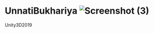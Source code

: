 # UnnatiBukhariya ![Screenshot (3)](https://user-images.githubusercontent.com/104259803/165251694-806b2b41-577a-40b0-914f-b1cd09b7efed.png)
Unity3D2019
